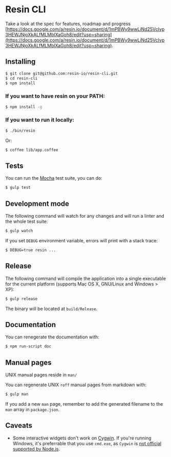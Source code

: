 # Resin CLI

Take a look at the spec for features, roadmap and progress [https://docs.google.com/a/resin.io/document/d/1mPBWy9wwLiNd25VcIvp3HEWJNjoXkALfMLMblXaGoh8/edit?usp=sharing](https://docs.google.com/a/resin.io/document/d/1mPBWy9wwLiNd25VcIvp3HEWJNjoXkALfMLMblXaGoh8/edit?usp=sharing).

## Installing

```sh
$ git clone git@github.com:resin-io/resin-cli.git
$ cd resin-cli
$ npm install
```

### If you want to have resin on your PATH:

```sh
$ npm install -g
```

### If you want to run it locally:

```sh
$ ./bin/resin
```

Or:

```sh
$ coffee lib/app.coffee
```

## Tests

You can run the [Mocha](http://mochajs.org/) test suite, you can do:

```sh
$ gulp test
```

## Development mode

The following command will watch for any changes and will run a linter and the whole test suite:

```sh
$ gulp watch
```

If you set `DEBUG` environment variable, errors will print with a stack trace:

```sh
$ DEBUG=true resin ...
```

## Release

The following command will compile the application into a single executable for the current platform (supports Mac OS X, GNU/Linux and Windows > XP):

```sh
$ gulp release
```

The binary will be located at `build/Release`.

## Documentation

You can renegerate the documentation with:

```sh
$ npm run-script doc
```

## Manual pages

UNIX manual pages reside in `man/`

You can regenerate UNIX `roff` manual pages from markdown with:

```sh
$ gulp man
```

If you add a new `man` page, remember to add the generated filename to the `man` array in `package.json`.

## Caveats

- Some interactive widgets don't work on [Cygwin](https://cygwin.com/). If you're running Windows, it's preferrable that you use `cmd.exe`, as `Cygwin` is [not official supported by Node.js](https://github.com/chjj/blessed/issues/56#issuecomment-42671945).
